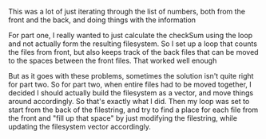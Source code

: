 This was a lot of just iterating through the list of numbers, both from the front and the back, and doing things with the information

For part one, I really wanted to just calculate the checkSum using the loop and not actually form the resulting filesystem. So I set up a loop that counts the files from front, but also keeps track of the back files that can be moved to the spaces between the front files. That worked well enough

But as it goes with these problems, sometimes the solution isn't quite right for part two. So for part two, when entire files had to be moved together, I decided I should actually build the filesystem as a vector, and move things around accordingly. So that's exactly what I did. Then my loop was set to start from the back of the filestring, and try to find a place for each file from the front and "fill up that space" by just modifying the filestring, while updating the filesystem vector accordingly.
